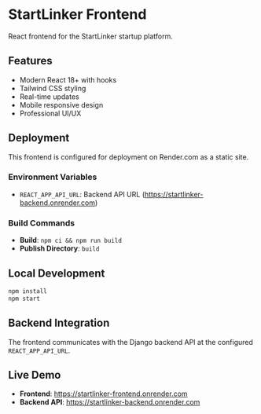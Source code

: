 # StartLinker Frontend

React frontend for the StartLinker startup platform.

## Features

- Modern React 18+ with hooks
- Tailwind CSS styling
- Real-time updates
- Mobile responsive design
- Professional UI/UX

## Deployment

This frontend is configured for deployment on Render.com as a static site.

### Environment Variables

- `REACT_APP_API_URL`: Backend API URL (https://startlinker-backend.onrender.com)

### Build Commands

- **Build**: `npm ci && npm run build`
- **Publish Directory**: `build`

## Local Development

```bash
npm install
npm start
```

## Backend Integration

The frontend communicates with the Django backend API at the configured `REACT_APP_API_URL`.

## Live Demo

- **Frontend**: https://startlinker-frontend.onrender.com
- **Backend API**: https://startlinker-backend.onrender.com